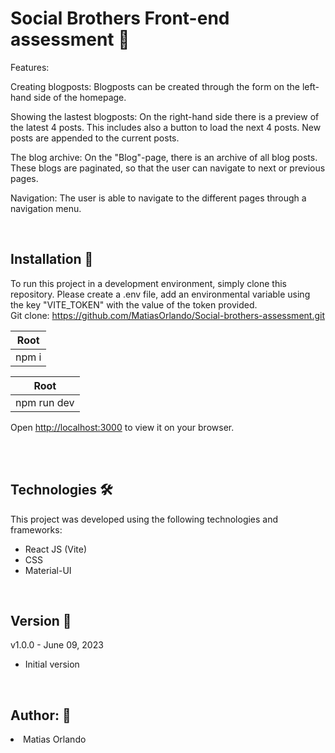 # Social Brothers Front-end assessment 🔭

Features:

Creating blogposts: Blogposts can be created through the form on the left-hand side of the homepage.

Showing the lastest blogposts: On the right-hand side there is a preview of the latest 4 posts. This includes also a button to load the next 4 posts. New posts are appended to the current posts.

The blog archive: On the "Blog"-page, there is an archive of all blog posts. These blogs are paginated, so that the user can navigate to next or previous pages.

Navigation: The user is able to navigate to the different pages through a navigation menu.

<br>

## Installation 🔧

To run this project in a development environment, simply clone this repository.
Please create a .env file, add an environmental variable using the key "VITE_TOKEN" with the value of the token provided.
<br>
Git clone: https://github.com/MatiasOrlando/Social-brothers-assessment.git

| Root
|---------
| npm i

| Root
|---------
| npm run dev

Open [http://localhost:3000](http://localhost:3000) to view it on your browser.

<br>
<br>

## Technologies 🛠️

This project was developed using the following technologies and frameworks:

<ul>
<li>React JS (Vite)</li>
<li>CSS</li>
<li>Material-UI</li>
</ul>
<br>

## Version 📝

v1.0.0 - June 09, 2023

<ul>
<li>Initial version</li>
</ul>
<br>

## Author: 🚀

<li>Matias Orlando</li>
